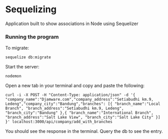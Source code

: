 # Sequelizing

Application built to show associations in Node using Sequelizer

### Running the program

To migrate:
```
sequelize db:migrate
```

Start the server:
```
nodemon
```

Open a new tab in your terminal and copy and paste the following:
```
curl -i -X POST -H "Content-Type: application/json" -d '{ "company_name":"Djamware.com","company_address":"Setiabudhi km.9, Ledeng","company_city":"Bandung","branches": [{ "branch_name":"Local Branch", "branch_address":"Setiabudhi km.9, Ledeng", "branch_city":"Bandung" },{ "branch_name":"International Branch", "branch_address":"Salt Lake View", "branch_city":"Salt Lake City" }] }' localhost:3000/api/company/add_with_branches
```

You should see the response in the terminal. Query the db to see the entry.
